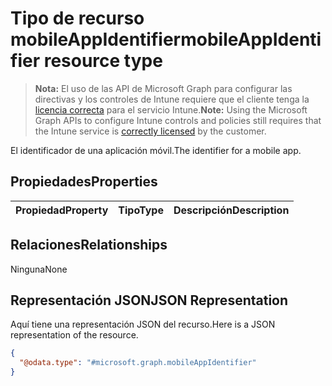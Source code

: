 # <a name="mobileappidentifier-resource-type"></a><span data-ttu-id="1823f-101">Tipo de recurso mobileAppIdentifier</span><span class="sxs-lookup"><span data-stu-id="1823f-101">mobileAppIdentifier resource type</span></span>

> <span data-ttu-id="1823f-102">**Nota:** El uso de las API de Microsoft Graph para configurar las directivas y los controles de Intune requiere que el cliente tenga la [licencia correcta](https://go.microsoft.com/fwlink/?linkid=839381) para el servicio Intune.</span><span class="sxs-lookup"><span data-stu-id="1823f-102">**Note:** Using the Microsoft Graph APIs to configure Intune controls and policies still requires that the Intune service is [correctly licensed](https://go.microsoft.com/fwlink/?linkid=839381) by the customer.</span></span>

<span data-ttu-id="1823f-103">El identificador de una aplicación móvil.</span><span class="sxs-lookup"><span data-stu-id="1823f-103">The identifier for a mobile app.</span></span>
## <a name="properties"></a><span data-ttu-id="1823f-104">Propiedades</span><span class="sxs-lookup"><span data-stu-id="1823f-104">Properties</span></span>
|<span data-ttu-id="1823f-105">Propiedad</span><span class="sxs-lookup"><span data-stu-id="1823f-105">Property</span></span>|<span data-ttu-id="1823f-106">Tipo</span><span class="sxs-lookup"><span data-stu-id="1823f-106">Type</span></span>|<span data-ttu-id="1823f-107">Descripción</span><span class="sxs-lookup"><span data-stu-id="1823f-107">Description</span></span>|
|:---|:---|:---|

## <a name="relationships"></a><span data-ttu-id="1823f-108">Relaciones</span><span class="sxs-lookup"><span data-stu-id="1823f-108">Relationships</span></span>
<span data-ttu-id="1823f-109">Ninguna</span><span class="sxs-lookup"><span data-stu-id="1823f-109">None</span></span>
## <a name="json-representation"></a><span data-ttu-id="1823f-110">Representación JSON</span><span class="sxs-lookup"><span data-stu-id="1823f-110">JSON Representation</span></span>
<span data-ttu-id="1823f-111">Aquí tiene una representación JSON del recurso.</span><span class="sxs-lookup"><span data-stu-id="1823f-111">Here is a JSON representation of the resource.</span></span>
<!--{
  "blockType": "resource",
  "@odata.type": "microsoft.graph.mobileAppIdentifier"
}-->
``` json
{
  "@odata.type": "#microsoft.graph.mobileAppIdentifier"
}
```









